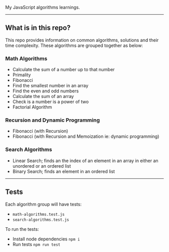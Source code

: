 My JavaScript algorithms learnings.

---
## What is in this repo?

This repo provides information on common algorithms, solutions and their time complexity. These algorithms are grouped together as below:

### Math Algorithms
- Calculate the sum of a number up to that number
- Primality
- Fibonacci
- Find the smallest number in an array
- Find the even and odd numbers
- Calculate the sum of an array
- Check is a number is a power of two
- Factorial Algorithm

### Recursion and Dynamic Programming
- Fibonacci (with Recursion)
- Fibonacci (with Recursion and Memoization ie: dynamic programming)

### Search Algorithms
- Linear Search; finds an the index of an element in an array in either an unordered or an ordered list
- Binary Search; finds an element in an ordered list

---
## Tests
Each algorithm group will have tests:
- `math-algorithms.test.js`
- `search-algorithms.test.js`

To run the tests:
- Install node dependencies `npm i`
- Run tests `npm run test`
